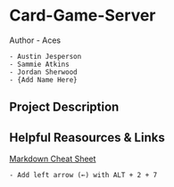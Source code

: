 # Card-Game-Server
Author - Aces

    - Austin Jesperson
    - Sammie Atkins
    - Jordan Sherwood
    - {Add Name Here}

## Project Description

## Helpful Reasources & Links
[Markdown Cheat Sheet](https://www.markdownguide.org/cheat-sheet/)
    
    - Add left arrow (←) with ALT + 2 + 7
